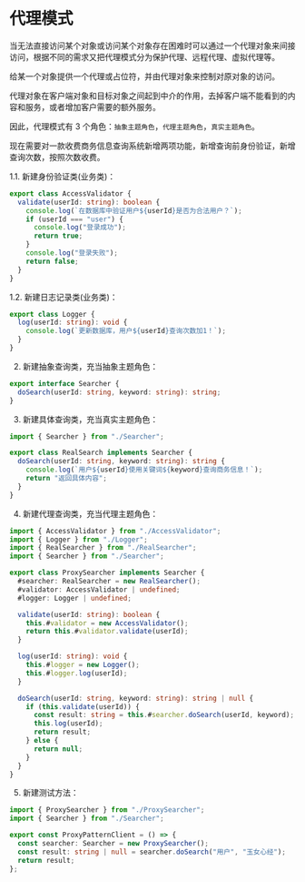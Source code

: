 # 代理模式

当无法直接访问某个对象或访问某个对象存在困难时可以通过一个代理对象来间接访问，根据不同的需求又把代理模式分为保护代理、远程代理、虚拟代理等。

给某一个对象提供一个代理或占位符，并由代理对象来控制对原对象的访问。

代理对象在客户端对象和目标对象之间起到中介的作用，去掉客户端不能看到的内容和服务，或者增加客户需要的额外服务。

因此，代理模式有 3 个角色：`抽象主题角色`，`代理主题角色`，`真实主题角色`。

现在需要对一款收费商务信息查询系统新增两项功能，新增查询前身份验证，新增查询次数，按照次数收费。

1.1. 新建身份验证类(业务类)：

```ts
export class AccessValidator {
  validate(userId: string): boolean {
    console.log(`在数据库中验证用户${userId}是否为合法用户？`);
    if (userId === "user") {
      console.log("登录成功");
      return true;
    }
    console.log("登录失败");
    return false;
  }
}
```

1.2. 新建日志记录类(业务类)：

```ts
export class Logger {
  log(userId: string): void {
    console.log(`更新数据库，用户${userId}查询次数加1！`);
  }
}
```

2. 新建抽象查询类，充当抽象主题角色：

```ts
export interface Searcher {
  doSearch(userId: string, keyword: string): string;
}
```

3. 新建具体查询类，充当真实主题角色：

```ts
import { Searcher } from "./Searcher";

export class RealSearch implements Searcher {
  doSearch(userId: string, keyword: string): string {
    console.log(`用户${userId}使用关键词${keyword}查询商务信息！`);
    return "返回具体内容";
  }
}
```

4. 新建代理查询类，充当代理主题角色：

```ts
import { AccessValidator } from "./AccessValidator";
import { Logger } from "./Logger";
import { RealSearcher } from "./RealSearcher";
import { Searcher } from "./Searcher";

export class ProxySearcher implements Searcher {
  #searcher: RealSearcher = new RealSearcher();
  #validator: AccessValidator | undefined;
  #logger: Logger | undefined;

  validate(userId: string): boolean {
    this.#validator = new AccessValidator();
    return this.#validator.validate(userId);
  }

  log(userId: string): void {
    this.#logger = new Logger();
    this.#logger.log(userId);
  }

  doSearch(userId: string, keyword: string): string | null {
    if (this.validate(userId)) {
      const result: string = this.#searcher.doSearch(userId, keyword);
      this.log(userId);
      return result;
    } else {
      return null;
    }
  }
}
```

5. 新建测试方法：

```ts
import { ProxySearcher } from "./ProxySearcher";
import { Searcher } from "./Searcher";

export const ProxyPatternClient = () => {
  const searcher: Searcher = new ProxySearcher();
  const result: string | null = searcher.doSearch("用户", "玉女心经");
  return result;
};
```
